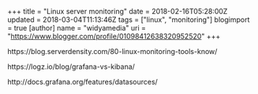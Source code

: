 +++
title = "Linux server monitoring"
date = 2018-02-16T05:28:00Z
updated = 2018-03-04T11:13:46Z
tags = ["linux", "monitoring"]
blogimport = true 
[author]
	name = "widyamedia"
	uri = "https://www.blogger.com/profile/01098412638320952520"
+++

<p dir="ltr">https://blog.serverdensity.com/80-linux-monitoring-tools-know/</p><p dir="ltr">https://logz.io/blog/grafana-vs-kibana/</p><p dir="ltr">http://docs.grafana.org/features/datasources/</p>
